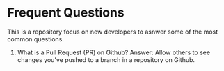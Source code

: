 # Frequent Questions
 This is a repository focus on new developers to asnwer some of the most common questions.
  1. What is a Pull Request (PR) on Github?
     Answer: Allow others to see changes you've pushed to a branch in a repository on Github.
